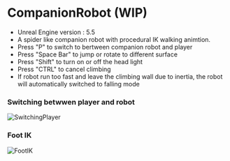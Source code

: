 # CompanionRobot (WIP)
- Unreal Engine version : 5.5
- A spider like companion robot with procedural IK walking animtion.
- Press "P" to switch to bertween companion robot and player
- Press "Space Bar" to jump or rotate to different surface
- Press "Shift" to turn on or off the head light
- Press "CTRL" to cancel climbing
- If robot run too fast and leave the climbing wall due to inertia, the robot will automatically switched to falling mode
 

### Switching betwwen player and robot
![SwitchingPlayer](https://github.com/user-attachments/assets/841f7002-ecde-47cb-ab06-1aeb5e8a0747)
### Foot IK
![FootIK](https://github.com/user-attachments/assets/81ecdbc4-a8c3-462c-868d-96b0334b9c26)
